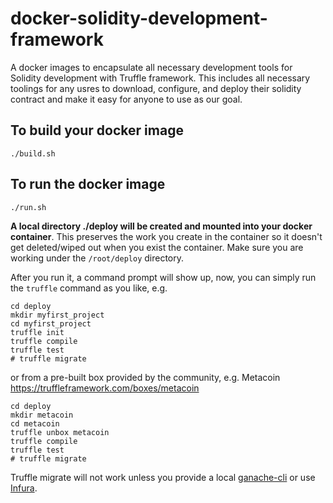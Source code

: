 # docker-solidity-development-framework
A docker images to encapsulate all necessary development tools for Solidity development with Truffle framework.
This includes all necessary toolings for any usres to download, configure, and deploy their solidity contract
and make it easy for anyone to use as our goal.

## To build your docker image
```
./build.sh
```

## To run the docker image
```
./run.sh
```

**A local directory ./deploy will be created and mounted into your docker container**.
This preserves the work you create in the container so it doesn't get deleted/wiped out when
you exist the container. Make sure you are working under the `/root/deploy` directory.

After you run it, a command prompt will show up, now, you can simply run the `truffle` command
as you like, e.g.
```
cd deploy
mkdir myfirst_project
cd myfirst_project
truffle init
truffle compile
truffle test
# truffle migrate
```

or from a pre-built box provided by the community, e.g. Metacoin https://truffleframework.com/boxes/metacoin
```
cd deploy
mkdir metacoin
cd metacoin
truffle unbox metacoin
truffle compile
truffle test
# truffle migrate
```

Truffle migrate will not work unless you provide a local [ganache-cli](https://github.com/trufflesuite/ganache-cli)
or use [Infura](https://truffleframework.com/tutorials/using-infura-custom-provider).
